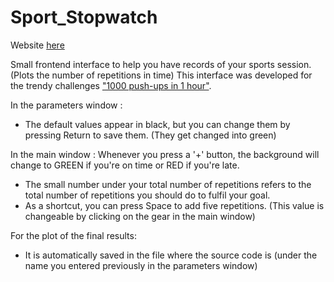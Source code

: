 # Sport_Stopwatch

Website [here](https://clem-pat.github.io/Sport_Coach/sport_coach_html/)

Small frontend interface to help you have records of your sports session. (Plots the number of repetitions in time) 
This interface was developed for the trendy challenges ["1000 push-ups in 1 hour"](https://www.youtube.com/watch?v=4CssoaCUgw0). 

In the parameters window :
 - The default values appear in black, but you can change them by pressing Return to save them. (They get changed into green)

In the main window :
 Whenever you press a '+' button, the background will change to GREEN if you're on time or RED if you're late.
 - The small number under your total number of repetitions refers to the total number of repetitions you should do to fulfil your goal. 
 - As a shortcut, you can press Space to add five repetitions. (This value is changeable by clicking on the gear in the main window)

For the plot of the final results:
 - It is automatically saved in the file where the source code is (under the name you entered previously in the parameters window)
 
